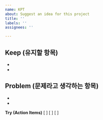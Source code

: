 ```yaml
---
name: KPT
about: Suggest an idea for this project
title: ''
labels: ''
assignees: ''

---
```


**Keep (유지할 항목)**
- 
-
-
**Problem (문제라고 생각하는 항목)**
-
-
-
**Try (Action Items)**
[ ]
[ ]
[ ]
